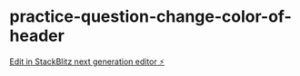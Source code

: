 # practice-question-change-color-of-header

[Edit in StackBlitz next generation editor ⚡️](https://stackblitz.com/~/github.com/prasad9797/practice-question-change-color-of-header)